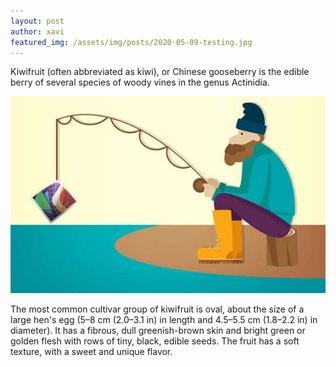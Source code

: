 ```yaml
---
layout: post
author: xavi
featured_img: /assets/img/posts/2020-05-09-testing.jpg
---
```

Kiwifruit (often abbreviated as kiwi), or Chinese gooseberry is the edible
berry of several species of woody vines in the genus Actinidia.

<img src="/assets/img/posts/how-to-fetch-images-from-jekyll-post.jpg">

The most common cultivar group of kiwifruit is oval, about the size of a large
hen's egg (5–8 cm (2.0–3.1 in) in length and 4.5–5.5 cm (1.8–2.2 in) in
diameter). It has a fibrous, dull greenish-brown skin and bright green or
golden flesh with rows of tiny, black, edible seeds. The fruit has a soft
texture, with a sweet and unique flavor.